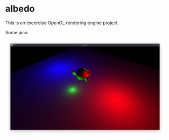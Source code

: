 # albedo
This is an excercise OpenGL rendering engine project.

Some pics:

![2020-05-04](screens/2020-05-04.png)